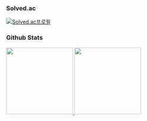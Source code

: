 ### Solved.ac

[![Solved.ac프로필](http://mazassumnida.wtf/api/generate_badge?boj=sleepybird)](https://solved.ac/mitslll)

### Github Stats

<a href="#">
  <img src="https://github-readme-stats.vercel.app/api?username=sleepybird96&theme=react&show_icons=true" height="180px">
</a>
<a href="#">
  <img src="https://github-readme-stats.vercel.app/api/top-langs/?username=sleepybird96&theme=react&exclude_repo=Jagi,assignment&layout=compact" height="180px">
</a>
